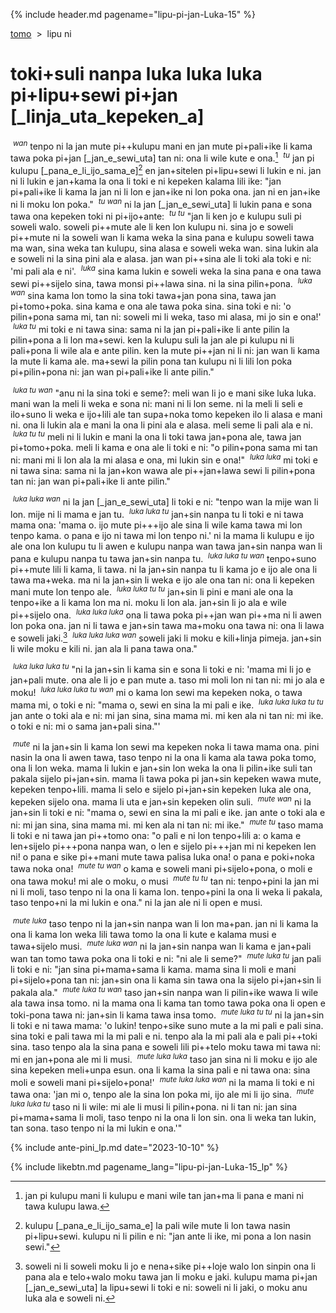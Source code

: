 {% include header.md pagename="lipu-pi-jan-Luka-15" %}



<span class="lp">[tomo](https://joelthomastr.github.io/tokipona/README_lp)&nbsp;&nbsp;>&nbsp;&nbsp;lipu ni</span>

# <span class="lp">toki+suli nanpa luka luka luka pi+lipu+sewi pi+jan [_linja_uta_kepeken_a]</span>

<span class="lp">&nbsp;<sup>_wan_</sup> tenpo ni la jan mute pi++kulupu mani en jan mute pi+pali+ike li kama tawa poka pi+jan [_jan_e_sewi_uta] tan ni: ona li wile kute e ona.[^a] &nbsp;<sup>_tu_</sup> jan pi kulupu [_pana_e_li_ijo_sama_e][^b] en jan+sitelen pi+lipu+sewi li lukin e ni. jan ni li lukin e jan+kama la ona li toki e ni kepeken kalama lili ike: "jan pi+pali+ike li kama la jan ni li lon e jan+ike ni lon poka ona. jan ni en jan+ike ni li moku lon poka." &nbsp;<sup>_tu wan_</sup> ni la jan [_jan_e_sewi_uta] li lukin pana e sona tawa ona kepeken toki ni pi+ijo+ante: &nbsp;<sup>_tu tu_</sup> "jan li ken jo e kulupu suli pi soweli walo. soweli pi++mute ale li ken lon kulupu ni. sina jo e soweli pi++mute ni la soweli wan li kama weka la sina pana e kulupu soweli tawa ma wan, sina weka tan kulupu, sina alasa e soweli weka wan. sina lukin ala e soweli ni la sina pini ala e alasa. jan wan pi++sina ale li toki ala toki e ni: 'mi pali ala e ni'. &nbsp;<sup>_luka_</sup> sina kama lukin e soweli weka la sina pana e ona tawa sewi pi++sijelo sina, tawa monsi pi++lawa sina. ni la sina pilin+pona. &nbsp;<sup>_luka wan_</sup> sina kama lon tomo la sina toki tawa+jan pona sina, tawa jan pi+tomo+poka. sina kama e ona ale tawa poka sina. sina toki e ni: 'o pilin+pona sama mi, tan ni: soweli mi li weka, taso mi alasa, mi jo sin e ona!' &nbsp;<sup>_luka tu_</sup> mi toki e ni tawa sina: sama ni la jan pi+pali+ike li ante pilin la pilin+pona a li lon ma+sewi. ken la kulupu suli la jan ale pi kulupu ni li pali+pona li wile ala e ante pilin. ken la mute pi++jan ni li ni: jan wan li kama la mute li kama ale. ma+sewi la pilin pona tan kulupu ni li lili lon poka pi+pilin+pona ni: jan wan pi+pali+ike li ante pilin."</span>

<span class="lp">&nbsp;<sup>_luka tu wan_</sup> "anu ni la sina toki e seme?: meli wan li jo e mani sike luka luka. mani wan la meli li weka e sona ni: mani ni li lon seme. ni la meli li seli e ilo+suno li weka e ijo+lili ale tan supa+noka tomo kepeken ilo li alasa e mani ni. ona li lukin ala e mani la ona li pini ala e alasa. meli seme li pali ala e ni. &nbsp;<sup>_luka tu tu_</sup> meli ni li lukin e mani la ona li toki tawa jan+pona ale, tawa jan pi+tomo+poka. meli li kama e ona ale li toki e ni: "o pilin+pona sama mi tan ni: mani mi li lon ala la mi alasa e ona, mi lukin sin e ona!" &nbsp;<sup>_luka luka_</sup> mi toki e ni tawa sina: sama ni la jan+kon wawa ale pi++jan+lawa sewi li pilin+pona tan ni: jan wan pi+pali+ike li ante pilin."</span>

<span class="lp">&nbsp;<sup>_luka luka wan_</sup> ni la jan [_jan_e_sewi_uta] li toki e ni: "tenpo wan la mije wan li lon. mije ni li mama e jan tu. &nbsp;<sup>_luka luka tu_</sup> jan+sin nanpa tu li toki e ni tawa mama ona: 'mama o. ijo mute pi+++ijo ale sina li wile kama tawa mi lon tenpo kama. o pana e ijo ni tawa mi lon tenpo ni.' ni la mama li kulupu e ijo ale ona lon kulupu tu li awen e kulupu nanpa wan tawa jan+sin nanpa wan li pana e kulupu nanpa tu tawa jan+sin nanpa tu. &nbsp;<sup>_luka luka tu wan_</sup> tenpo+suno pi++mute lili li kama, li tawa. ni la jan+sin nanpa tu li kama jo e ijo ale ona li tawa ma+weka. ma ni la jan+sin li weka e ijo ale ona tan ni: ona li kepeken mani mute lon tenpo ale. &nbsp;<sup>_luka luka tu tu_</sup> jan+sin li pini e mani ale ona la tenpo+ike a li kama lon ma ni. moku li lon ala. jan+sin li jo ala e wile pi++sijelo ona. &nbsp;<sup>_luka luka luka_</sup> ona li tawa poka pi++jan wan pi++ma ni li awen lon poka ona. jan ni li tawa e jan+sin tawa ma+moku ona tawa ni: ona li lawa e soweli jaki.[^c] &nbsp;<sup>_luka luka luka wan_</sup> soweli jaki li moku e kili+linja pimeja. jan+sin li wile moku e kili ni. jan ala li pana tawa ona."</span>

<span class="lp">&nbsp;<sup>_luka luka luka tu_</sup> "ni la jan+sin li kama sin e sona li toki e ni: 'mama mi li jo e jan+pali mute. ona ale li jo e pan mute a. taso mi moli lon ni tan ni: mi jo ala e moku! &nbsp;<sup>_luka luka luka tu wan_</sup> mi o kama lon sewi ma kepeken noka, o tawa mama mi, o toki e ni: "mama o, sewi en sina la mi pali e ike. &nbsp;<sup>_luka luka luka tu tu_</sup> jan ante o toki ala e ni: mi jan sina, sina mama mi. mi ken ala ni tan ni: mi ike. o toki e ni: mi o sama jan+pali sina."'</span>

<span class="lp">&nbsp;<sup>_mute_</sup> ni la jan+sin li kama lon sewi ma kepeken noka li tawa mama ona. pini nasin la ona li awen tawa, taso tenpo ni la ona li kama ala tawa poka tomo, ona li lon weka. mama li lukin e jan+sin lon weka la ona li pilin+ike suli tan pakala sijelo pi+jan+sin. mama li tawa poka pi jan+sin kepeken wawa mute, kepeken tenpo+lili. mama li selo e sijelo pi+jan+sin kepeken luka ale ona, kepeken sijelo ona. mama li uta e jan+sin kepeken olin suli. &nbsp;<sup>_mute wan_</sup> ni la jan+sin li toki e ni: "mama o, sewi en sina la mi pali e ike. jan ante o toki ala e ni: mi jan sina, sina mama mi. mi ken ala ni tan ni: mi ike." &nbsp;<sup>_mute tu_</sup> taso mama li toki e ni tawa jan pi++tomo ona: "o pali e ni lon tenpo+lili a: o kama e len+sijelo pi+++pona nanpa wan, o len e sijelo pi+++jan mi ni kepeken len ni! o pana e sike pi++mani mute tawa palisa luka ona! o pana e poki+noka tawa noka ona! &nbsp;<sup>_mute tu wan_</sup> o kama e soweli mani pi+sijelo+pona, o moli e ona tawa moku! mi ale o moku, o musi &nbsp;<sup>_mute tu tu_</sup> tan ni: tenpo+pini la jan mi ni li moli, taso tenpo ni la ona li kama lon. tenpo+pini la ona li weka li pakala, taso tenpo+ni la mi lukin e ona." ni la jan ale ni li open e musi.</span>

<span class="lp">&nbsp;<sup>_mute luka_</sup> taso tenpo ni la jan+sin nanpa wan li lon ma+pan. jan ni li kama la ona li kama lon weka lili tawa tomo la ona li kute e kalama musi e tawa+sijelo musi. &nbsp;<sup>_mute luka wan_</sup> ni la jan+sin nanpa wan li kama e jan+pali wan tan tomo tawa poka ona li toki e ni: "ni ale li seme?" &nbsp;<sup>_mute luka tu_</sup> jan pali li toki e ni: "jan sina pi+mama+sama li kama. mama sina li moli e mani pi+sijelo+pona tan ni: jan+sin ona li kama sin tawa ona la sijelo pi+jan+sin li pakala ala." &nbsp;<sup>_mute luka tu wan_</sup> taso jan+sin nanpa wan li pilin+ike wawa li wile ala tawa insa tomo. ni la mama ona li kama tan tomo tawa poka ona li open e toki-pona tawa ni: jan+sin li kama tawa insa tomo. &nbsp;<sup>_mute luka tu tu_</sup> ni la jan+sin li toki e ni tawa mama: 'o lukin! tenpo+sike suno mute a la mi pali e pali sina. sina toki e pali tawa mi la mi pali e ni. tenpo ala la mi pali ala e pali pi++toki sina. taso tenpo ala la sina pana e soweli lili pi++telo moku tawa mi tawa ni: mi en jan+pona ale mi li musi. &nbsp;<sup>_mute luka luka_</sup> taso jan sina ni li moku e ijo ale sina kepeken meli+unpa esun. ona li kama la sina pali e ni tawa ona: sina moli e soweli mani pi+sijelo+pona!' &nbsp;<sup>_mute luka luka wan_</sup> ni la mama li toki e ni tawa ona: 'jan mi o, tenpo ale la sina lon poka mi, ijo ale mi li ijo sina. &nbsp;<sup>_mute luka luka tu_</sup> taso ni li wile: mi ale li musi li pilin+pona. ni li tan ni: jan sina pi+mama+sama li moli, taso tenpo ni la ona li lon sin. ona li weka tan lukin, tan sona. taso tenpo ni la mi lukin e ona.'"</span>

[^a]: <span class="lp">jan pi kulupu mani li kulupu e mani wile tan jan+ma li pana e mani ni tawa kulupu lawa.</span>
[^b]: <span class="lp">kulupu [_pana_e_li_ijo_sama_e] la pali wile mute li lon tawa nasin pi+lipu+sewi. kulupu ni li pilin e ni: "jan ante li ike, mi pona a lon nasin sewi."</span>
[^c]: <span class="lp">soweli ni li soweli moku li jo e nena+sike pi++loje walo lon sinpin ona li pana ala e telo+walo moku tawa jan li moku e jaki. kulupu mama pi+jan [_jan_e_sewi_uta] la lipu+sewi li toki e ni: soweli ni li jaki, o moku anu luka ala e soweli ni.</span>

{% include ante-pini_lp.md date="2023-10-10" %}

{% include likebtn.md pagename_lang="lipu-pi-jan-Luka-15_lp" %}
